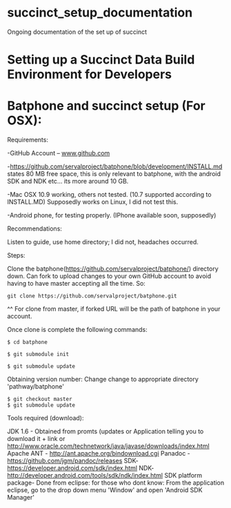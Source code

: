 succinct_setup_documentation
============================

Ongoing documentation of the set up of succinct

Setting up a Succinct Data Build Environment for Developers
=============================

Batphone and succinct setup (For OSX):
=============================
Requirements:

-GitHub Account – www.github.com

-https://github.com/servalproject/batphone/blob/development/INSTALL.md states 80 MB free space, this is only relevant to batphone, with the android SDK and NDK etc… its more around 10 GB.

-Mac OSX 10.9 working, others not tested. (10.7 supported according to INSTALL.MD)
Supposedly works on Linux, I did not test this.

-Android phone, for testing properly. (IPhone available soon, supposedly)

Recommendations:

Listen to guide, use home directory; I did not, headaches occurred.

Steps:

Clone the batphone(https://github.com/servalproject/batphone/) directory down. Can fork to upload changes to your own GitHub account to avoid having to have master accepting all the time. So:
````
git clone https://github.com/servalproject/batphone.git
````
^^ For clone from master, if forked URL will be the path of batphone in your account.

Once clone is complete the following commands:
````
$ cd batphone

$ git submodule init

$ git submodule update
````

Obtaining version number:
Change change to appropriate directory 'pathway/batphone'
````
$ git checkout master
$ git submodule update

````

Tools required (download):

JDK 1.6 - Obtained from promts (updates or Application telling you to download it + link or http://www.oracle.com/technetwork/java/javase/downloads/index.html
Apache ANT - http://ant.apache.org/bindownload.cgi
Panadoc - https://github.com/jgm/pandoc/releases
SDK- https://developer.android.com/sdk/index.html
NDK- http://developer.android.com/tools/sdk/ndk/index.html
SDK platform package- Done from eclipse:
  for those who dont know: From the application eclipse, go to the drop down menu 'Window' and open 'Android SDK          Manager'
 
